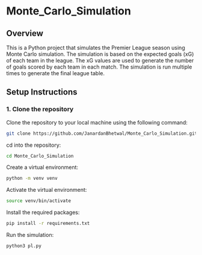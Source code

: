 # Monte_Carlo_Simulation

## Overview
This is a Python project that simulates the Premier League season using Monte Carlo simulation. The simulation is based on the expected goals (xG) of each team in the league. The xG values are used to generate the number of goals scored by each team in each match. The simulation is run multiple times to generate the final league table.

## Setup Instructions

### 1. Clone the repository
Clone the repository to your local machine using the following command:

```bash
git clone https://github.com/JanardanBhetwal/Monte_Carlo_Simulation.git
```
cd into the repository:

```bash 
cd Monte_Carlo_Simulation
```
Create a virtual environment:

```bash
python -m venv venv
```
Activate the virtual environment:

```bash
source venv/bin/activate
```
Install the required packages:

```bash
pip install -r requirements.txt
```
Run the simulation:

```bash
python3 pl.py
```

